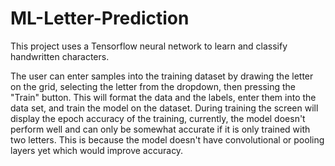 # ML-Letter-Prediction
This project uses a Tensorflow neural network to learn and classify handwritten characters.

The user can enter samples into the training dataset by drawing the letter on the grid, selecting the letter from the dropdown, then pressing the "Train" button. This will format the data and the labels, enter them into the data set, and train the model on the dataset. During training the screen will display the epoch accuracy of the training, currently, the model doesn't perform well and can only be somewhat accurate if it is only trained with two letters. This is because the model doesn't have convolutional or pooling layers yet which would improve accuracy.
